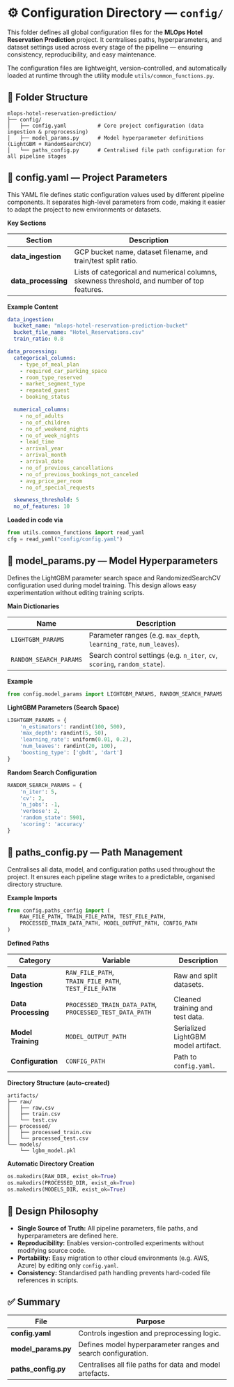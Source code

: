 # ⚙️ Configuration Directory — `config/`

This folder defines all global configuration files for the **MLOps Hotel Reservation Prediction** project.
It centralises paths, hyperparameters, and dataset settings used across every stage of the pipeline — ensuring consistency, reproducibility, and easy maintenance.

The configuration files are lightweight, version-controlled, and automatically loaded at runtime through the utility module `utils/common_functions.py`.

## 📁 Folder Structure

```
mlops-hotel-reservation-prediction/
├── config/
│   ├── config.yaml          # Core project configuration (data ingestion & preprocessing)
│   ├── model_params.py      # Model hyperparameter definitions (LightGBM + RandomSearchCV)
│   └── paths_config.py      # Centralised file path configuration for all pipeline stages
```

## 🧩 config.yaml — Project Parameters

This YAML file defines static configuration values used by different pipeline components.
It separates high-level parameters from code, making it easier to adapt the project to new environments or datasets.

**Key Sections**

| Section             | Description                                                                                 |
| ------------------- | ------------------------------------------------------------------------------------------- |
| **data_ingestion**  | GCP bucket name, dataset filename, and train/test split ratio.                              |
| **data_processing** | Lists of categorical and numerical columns, skewness threshold, and number of top features. |

**Example Content**

```yaml
data_ingestion:
  bucket_name: "mlops-hotel-reservation-prediction-bucket"
  bucket_file_name: "Hotel_Reservations.csv"
  train_ratio: 0.8

data_processing:
  categorical_columns:
    - type_of_meal_plan
    - required_car_parking_space
    - room_type_reserved
    - market_segment_type
    - repeated_guest
    - booking_status

  numerical_columns:
    - no_of_adults
    - no_of_children
    - no_of_weekend_nights
    - no_of_week_nights
    - lead_time
    - arrival_year
    - arrival_month
    - arrival_date
    - no_of_previous_cancellations
    - no_of_previous_bookings_not_canceled
    - avg_price_per_room
    - no_of_special_requests

  skewness_threshold: 5
  no_of_features: 10
```

**Loaded in code via**

```python
from utils.common_functions import read_yaml
cfg = read_yaml("config/config.yaml")
```

## 🌳 model_params.py — Model Hyperparameters

Defines the LightGBM parameter search space and RandomizedSearchCV configuration used during model training.
This design allows easy experimentation without editing training scripts.

**Main Dictionaries**

| Name                   | Description                                                               |
| ---------------------- | ------------------------------------------------------------------------- |
| `LIGHTGBM_PARAMS`      | Parameter ranges (e.g. `max_depth`, `learning_rate`, `num_leaves`).       |
| `RANDOM_SEARCH_PARAMS` | Search control settings (e.g. `n_iter`, `cv`, `scoring`, `random_state`). |

**Example**

```python
from config.model_params import LIGHTGBM_PARAMS, RANDOM_SEARCH_PARAMS
```

**LightGBM Parameters (Search Space)**

```python
LIGHTGBM_PARAMS = {
    'n_estimators': randint(100, 500),
    'max_depth': randint(5, 50),
    'learning_rate': uniform(0.01, 0.2),
    'num_leaves': randint(20, 100),
    'boosting_type': ['gbdt', 'dart']
}
```

**Random Search Configuration**

```python
RANDOM_SEARCH_PARAMS = {
    'n_iter': 5,
    'cv': 2,
    'n_jobs': -1,
    'verbose': 2,
    'random_state': 5901,
    'scoring': 'accuracy'
}
```

## 🧾 paths_config.py — Path Management

Centralises all data, model, and configuration paths used throughout the project.
It ensures each pipeline stage writes to a predictable, organised directory structure.

**Example Imports**

```python
from config.paths_config import (
    RAW_FILE_PATH, TRAIN_FILE_PATH, TEST_FILE_PATH,
    PROCESSED_TRAIN_DATA_PATH, MODEL_OUTPUT_PATH, CONFIG_PATH
)
```

**Defined Paths**

| Category            | Variable                                                | Description                         |
| ------------------- | ------------------------------------------------------- | ----------------------------------- |
| **Data Ingestion**  | `RAW_FILE_PATH`, `TRAIN_FILE_PATH`, `TEST_FILE_PATH`    | Raw and split datasets.             |
| **Data Processing** | `PROCESSED_TRAIN_DATA_PATH`, `PROCESSED_TEST_DATA_PATH` | Cleaned training and test data.     |
| **Model Training**  | `MODEL_OUTPUT_PATH`                                     | Serialized LightGBM model artifact. |
| **Configuration**   | `CONFIG_PATH`                                           | Path to `config.yaml`.              |

**Directory Structure (auto-created)**

```
artifacts/
├── raw/
│   ├── raw.csv
│   ├── train.csv
│   └── test.csv
├── processed/
│   ├── processed_train.csv
│   └── processed_test.csv
└── models/
    └── lgbm_model.pkl
```

**Automatic Directory Creation**

```python
os.makedirs(RAW_DIR, exist_ok=True)
os.makedirs(PROCESSED_DIR, exist_ok=True)
os.makedirs(MODELS_DIR, exist_ok=True)
```

## 🧠 Design Philosophy

* **Single Source of Truth:** All pipeline parameters, file paths, and hyperparameters are defined here.
* **Reproducibility:** Enables version-controlled experiments without modifying source code.
* **Portability:** Easy migration to other cloud environments (e.g. AWS, Azure) by editing only `config.yaml`.
* **Consistency:** Standardised path handling prevents hard-coded file references in scripts.

## ✅ Summary

| File                | Purpose                                                       |
| ------------------- | ------------------------------------------------------------- |
| **config.yaml**     | Controls ingestion and preprocessing logic.                   |
| **model_params.py** | Defines model hyperparameter ranges and search configuration. |
| **paths_config.py** | Centralises all file paths for data and model artefacts.      |
